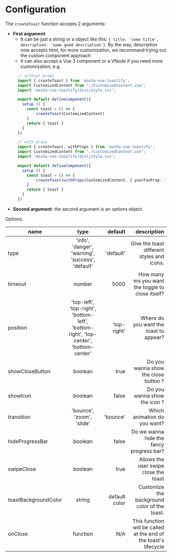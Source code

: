 # Configuration

The `createToast` function accepts 2 arguments:
- **First argument**: 
  - It can be just a string or a object like this: `{ title: 'some title', description: 'some good description'}`. By the way, description now accepts html, for more customization, we recommand trying out the custom component approach
  - It can also accept a Vue 3 component or a VNode if you need more customization, e.g.
  ```ts
    // without props
    import { createToast } from 'mosha-vue-toastify';
    import CustomizedContent from "./CustomizedContent.vue";
    import 'mosha-vue-toastify/dist/style.css';

    export default defineComponent({
      setup () {
        const toast = () => {
            createToast(CustomizedContent)
        }
        return { toast }
      }
    })
  ```
  ```ts
    // with props
    import { createToast, withProps } from 'mosha-vue-toastify';
    import CustomizedContent from "./CustomizedContent.vue";
    import 'mosha-vue-toastify/dist/style.css';

    export default defineComponent({
      setup () {
        const toast = () => {
            createToast(withProps(CustomizedContent, { yourFavProp: 'bruh' }))
        }
        return { toast }
      }
    })
  ``` 
- **Second argument**: the second argument is an options object.


Options:

| name        | type           | default  | description |
| ------------- |:-------------:| -----:| -----:|
| type      | 'info', 'danger', 'warning', 'success', 'default' | 'default' | Give the toast different styles and icons. |
| timeout      | number      |   5000 | How many ms you want the toggle to close itself?
| position      | 'top-left', 'top-right', 'bottom-left', 'bottom-right', 'top-center', 'bottom-center' |   'top-right' | Where do you want the toast to appear? |
| showCloseButton | boolean      |    true | Do you wanna show the close button ? |
| showIcon | boolean      |    false | Do you wanna show the icon ? |
| transition | 'bounce', 'zoom', 'slide' | 'bounce' | Which animation do you want? |
| hideProgressBar | boolean      |    false | Do we wanna hide the fancy progress bar? |
| swipeClose | boolean      |    true | Allows the user swipe close the toast |
| toastBackgroundColor | string      | default color | Customize the background color of the toast. |
| onClose | function      | N/A | This function will be called at the end of the toast's lifecycle|